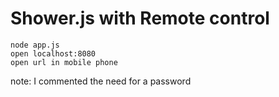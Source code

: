 # Shower.js with Remote control

    node app.js
    open localhost:8080
    open url in mobile phone

note: I commented the need for a password

